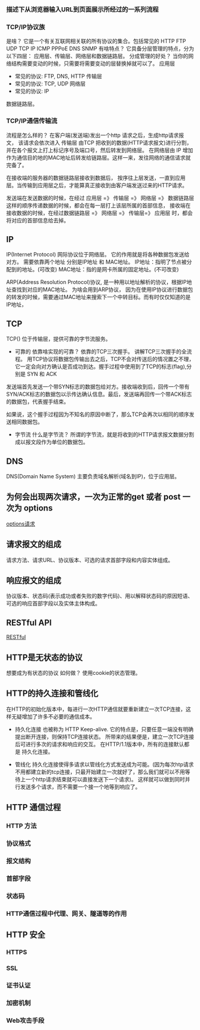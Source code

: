 ### 描述下从浏览器输入URL到页面展示所经过的一系列流程
### TCP/IP协议族 
是啥？
它是一个有关互联网相关联的所有协议的集合。包括常见的 HTTP FTP UDP TCP IP ICMP PPPoE DNS SNMP
有啥特点？
它具备分层管理的特点，分为以下四层： 应用层、传输层、网络层和数据链路层。
分成管理的好处？
当你的网络结构需要变动的时候，只需要将需要变动的层替换掉就可以了。
应用层
- 常见的协议: FTP, DNS, HTTP
传输层
- 常见的协议: TCP, UDP
网络层
- 常见的协议: IP

数据链路层。

### TCP/IP通信传输流
流程是怎么样的？
在客户端(发送端)发出一个http 请求之后，生成http请求报文， 该请求会依次进入 传输层 由TCP 把收到的数据(HTTP请求报文)进行分割，并在各个报文上打上标记序号及端口号，然后转发到网络层。
在网络层由 IP 增加作为通信目的地的MAC地址后转发给链路层。这样一来，发往网络的通信请求就完备了。

在接收端的服务器的数据链路层接收到数据后， 按序往上层发送，一直到应用层。当传输到应用层之后，才能算真正接收到由客户端发送过来的HTTP请求。

发送端在发送数据的时候，在经过 应用层 =》 传输层 =》 网络层 =》 数据链路层 这样的顺序传递数据的时候，都会在每一层打上该层所属的首部信息，
接收端在接收数据的时候，在经过数据链路层 =》 网络层 =》 传输层=》 应用层 时，都会将对应的首部信息给去掉。

## IP
IP(Internet Protocol) 网际协议位于网络层。
它的作用就是将各种数据包发送给对方。 需要依靠两个地址 分别是IP地址 和 MAC地址。
IP地址：指明了节点被分配到的地址。(可改变)
MAC地址：指的是网卡所属的固定地址。(不可改变)

ARP(Address Resolution Protocol)协议, 是一种用以地址解析的协议，根据IP地址查找到对应的MAC地址。
为啥会用到ARP协议， 因为在使用IP协议进行数据包的转发的时候，需要通过MAC地址来搜索下一个中转目标。而有时仅仅知道的是IP地址，

## TCP
TCP() 位于传输层，提供可靠的字节流服务。
- 可靠的
依靠啥实现的可靠？
依靠的TCP三次握手。
讲解TCP三次握手的全流程。
 用TCP协议将数据包传输出去之后，TCP不会对传送后的情况置之不理，它一定会向对方确认是否成功到达。握手过程中使用到了TCP的标志(flag),分别是 SYN 和 ACK

 发送端首先发送一个带SYN标志的数据包给对方。接收端收到后，回传一个带有 SYN/ACK标志的数据包以示传达确认信息。最后，发送端再回传一个带ACK标志的数据包，代表握手结束。

 如果说，这个握手过程因为不知名的原因中断了，那么TCP会再次以相同的顺序发送相同数据包。
- 字节流
什么是字节流？
所谓的字节流，就是将收到的HTTP请求报文数据分割成以报文段作为单位的数据包。

## DNS
DNS(Domain Name System) 主要负责域名解析(域名到IP)，位于应用层。

## 为何会出现两次请求，一次为正常的get 或者 post 一次为 options
[options请求](HTTP://blog.itpub.net/69955379/viewspace-2729362/)

## 请求报文的组成
请求方法、请求URL、协议版本、可选的请求首部字段和内容实体组成。
## 响应报文的组成
协议版本、状态码(表示成功或者失败的数字代码)、用以解释状态码的原因短语、可选的响应首部字段以及实体主体构成。
## RESTful API 
[RESTful](https://cloud.tencent.com/developer/article/1519246)
## HTTP是无状态的协议
想要成为有状态的协议 如何做？ 使用cookie的状态管理。

##  HTTP的持久连接和管线化
在HTTP的初始化版本中，每进行一次HTTP通信就要重新建立一次TCP连接，这样无疑增加了许多不必要的通信成本。
- 持久化连接
    也被称为 HTTP Keep-alive. 它的特点是，只要任意一端没有明确提出断开连接，则保持TCP连接状态。
    所带来的结果便是，建立一次TCP连接后可进行多次的请求和响应的交互。
在HTTP/1.1版本中，所有的连接默认都是 持久化连接。

- 管线化
持久化连接使得多请求以管线化方式发送成为可能。(因为每次htp请求不用都建立新的tcp连接，只最开始建立一次就好了，那么我们就可以不用等待上一个http请求结束就可以直接发送下一个请求)。
这样就可以做到同时并行发送多个请求，而不需要一个接一个地等到响应了。


## HTTP 通信过程
### HTTP 方法
### 协议格式
### 报文结构
### 首部字段
### 状态码
### HTTP通信过程中代理、网关、隧道等的作用
## HTTP 安全
### HTTPS 
### SSL
### 证书认证
### 加密机制
### Web攻击手段